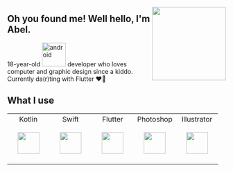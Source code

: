 <img align='right' src="https://i.pinimg.com/originals/3f/2b/74/3f2b7432958ae4deaceed4e28b5322ed.gif" height="170"><h2>Oh you found me! Well hello, I'm Abel.</h2>
<p>18-year-old <img src="https://cdn.svgporn.com/logos/android.svg" width="55" alt="android"> developer who loves computer and graphic design since a kiddo. Currently da(r)ting with Flutter ♥🤫</p>
  
## What I use
<table>
  <tbody>
    <tr valign="top">
      <td width="20%" align="center">
        <span>Kotlin</span><br><br>
        <img width="50px" src="https://cdn.svgporn.com/logos/kotlin.svg"><br><br>
      </td>
      <td width="20%" align="center">
        <span>Swift</span><br><br>
        <img width="50px" src="https://cdn.svgporn.com/logos/swift.svg"><br><br>
      </td>
      <td width="20%" align="center">
        <span>Flutter</span><br><br>
        <img width="50px" src="https://cdn.svgporn.com/logos/flutter.svg"><br><br>
      </td>
      <td width="20%" align="center">
        <span>Photoshop</span><br><br>
        <img width="50px" src="https://cdn.worldvectorlogo.com/logos/photoshop-cc.svg"><br><br>
      </td>
      <td width="20%" align="center">
        <span>Illustrator</span><br><br>
        <img height="50px" src="https://cdn.worldvectorlogo.com/logos/adobe-illustrator-cc.svg"><br><br>
      </td>
    </tr>
  </tbody>
</table><br>
